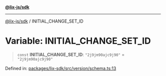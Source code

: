 [**@lix-js/sdk**](../README.md)

***

[@lix-js/sdk](../README.md) / INITIAL\_CHANGE\_SET\_ID

# Variable: INITIAL\_CHANGE\_SET\_ID

> `const` **INITIAL\_CHANGE\_SET\_ID**: `"2j9jm90ajc9j90"` = `"2j9jm90ajc9j90"`

Defined in: [packages/lix-sdk/src/version/schema.ts:13](https://github.com/opral/monorepo/blob/affb4c9a3f726a3aa66c498084ff5c7f09d2d503/packages/lix-sdk/src/version/schema.ts#L13)
